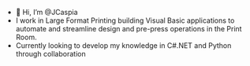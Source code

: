 - 👋 Hi, I’m @JCaspia
- I work in Large Format Printing building Visual Basic applications to automate and streamline design and pre-press operations in the Print Room.
- Currently looking to develop my knowledge in C#.NET and Python through collaboration


<!---
JCaspia/JCaspia is a ✨ special ✨ repository because its `README.md` (this file) appears on your GitHub profile.
You can click the Preview link to take a look at your changes.
--->
